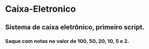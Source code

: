 # Caixa-Eletronico
## Sistema de caixa eletrônico, primeiro script.
### Saque com notas no valor de 100, 50, 20, 10, 5 e 2.
